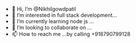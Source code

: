 - 👋 Hi, I’m @Nikhilgowdpatil
- 👀 I’m interested in full stack development...
- 🌱 I’m currently learning node js ...
- 💞️ I’m looking to collaborate on ...
- 📫 How to reach me ...by calling +918790799128

<!---
Nikhilgowdpatil/Nikhilgowdpatil is a ✨ special ✨ repository because its `README.md` (this file) appears on your GitHub profile.
You can click the Preview link to take a look at your changes.
--->
